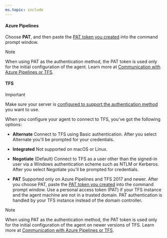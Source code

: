 ```yaml
---
ms.topic: include
---
```


#### Azure Pipelines

Choose **PAT**, and then paste the [PAT token you created](#permissions) into the command prompt window.

> [!NOTE]
> When using PAT as the authentication method, the PAT token is used only for the initial configuration of the agent. Learn more at [Communication with Azure Pipelines or TFS](../../agents.md).

#### TFS

> [!IMPORTANT]
> 
> Make sure your server is [configured to support the authentication method](../../agents.md#configure-tfs-authentication) you want to use.
  
When you configure your agent to connect to TFS, you've got the following options:

* **Alternate** Connect to TFS using Basic authentication. After you select Alternate you'll be prompted for your credentials.

* **Integrated** Not supported on macOS or Linux.

* **Negotiate** (Default) Connect to TFS as a user other than the signed-in user via a Windows authentication scheme such as NTLM or Kerberos. After you select Negotiate you'll be prompted for credentials.

* **PAT** Supported only on Azure Pipelines and TFS 2017 and newer. After you choose PAT, paste the [PAT token you created](#permissions) into the command prompt window. Use a personal access token (PAT) if your TFS instance and the agent machine are not in a trusted domain. PAT authentication is handled by your TFS instance instead of the domain controller.

> [!NOTE]
> When using PAT as the authentication method, the PAT token is used only for the initial configuration of the agent on newer versions of TFS. Learn more at [Communication with Azure Pipelines or TFS](../../agents.md).
